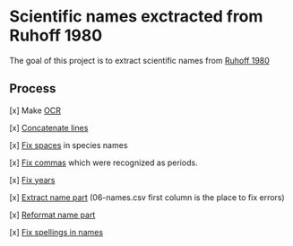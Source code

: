 # Scientific names exctracted from Ruhoff 1980

The goal of this project is to extract scientific names from
[Ruhoff 1980](https://repository.si.edu/handle/10088/5331)


## Process

[x] Make [OCR](data/01-ocr.txt)

[x] [Concatenate lines](data/03-concat.txt)

[x] [Fix spaces](data/04-sortfix.txt) in species names

[x] [Fix commas](data/04-sortfix.txt) which were recognized as periods.

[x] [Fix years](data/05-year.txt)

[x] [Extract name part](data/06-names.csv) (06-names.csv first column is the place to fix errors)

[x] [Reformat name part](data/07-fmt-names.csv)

[x] [Fix spellings in names](data/07-fmt-names.csv)


